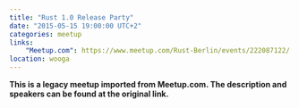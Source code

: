 ```yaml
---
title: "Rust 1.0 Release Party"
date: "2015-05-15 19:00:00 UTC+2"
categories: meetup 
links:
    "Meetup.com": https://www.meetup.com/Rust-Berlin/events/222087122/
location: wooga
---
```


<strong>This is a legacy meetup imported from Meetup.com. The description and speakers can be found at the original link.</strong>
